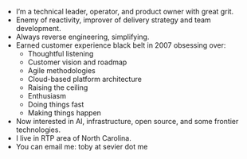 


- I’m a technical leader, operator, and product owner with great grit.
- Enemy of reactivity, improver of delivery strategy and team development.
- Always reverse engineering, simplifying.
- Earned customer experience black belt in 2007 obsessing over:
     - Thoughtful listening
     - Customer vision and roadmap
     - Agile methodologies
     - Cloud-based platform architecture
     - Raising the ceiling
     - Enthusiasm
     - Doing things fast
     - Making things happen
- Now interested in AI, infrastructure, open source, and some frontier technologies.  
- I live in RTP area of North Carolina.
- You can email me:  toby at sevier dot me

